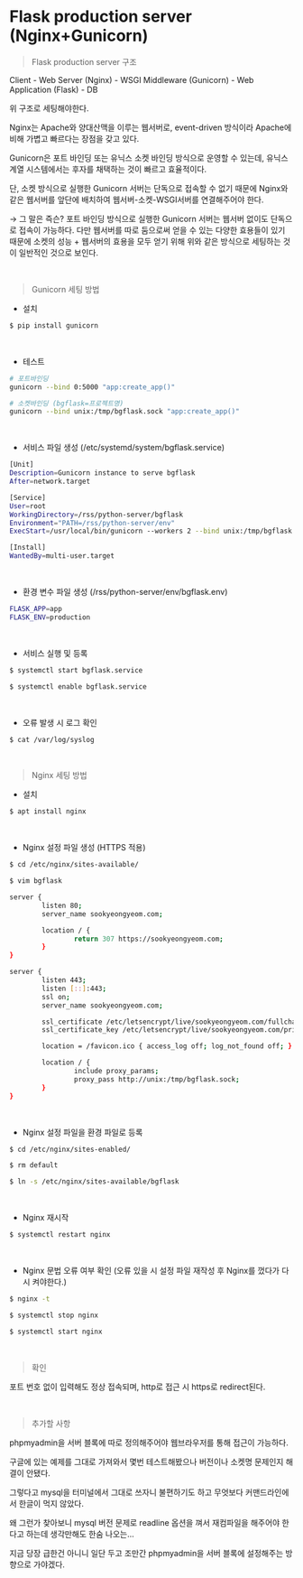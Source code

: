 # Flask production server (Nginx+Gunicorn)

> Flask production server 구조

Client - Web Server (Nginx) - WSGI Middleware (Gunicorn) - Web Application (Flask) - DB

위 구조로 세팅해야한다.

Nginx는 Apache와 양대산맥을 이루는 웹서버로, event-driven 방식이라 Apache에 비해 가볍고 빠르다는 장점을 갖고 있다.

Gunicorn은 포트 바인딩 또는 유닉스 소켓 바인딩 방식으로 운영할 수 있는데, 유닉스 계열 시스템에서는 후자를 채택하는 것이 빠르고 효율적이다.

단, 소켓 방식으로 실행한 Gunicorn 서버는 단독으로 접속할 수 없기 때문에 Nginx와 같은 웹서버를 앞단에 배치하여 웹서버-소켓-WSGI서버를 연결해주어야 한다.

→ 그 말은 즉슨? 포트 바인딩 방식으로 실행한 Gunicorn 서버는 웹서버 없이도 단독으로 접속이 가능하다. 다만 웹서버를 따로 둠으로써 얻을 수 있는 다양한 효용들이 있기 때문에 소켓의 성능 + 웹서버의 효용을 모두 얻기 위해 위와 같은 방식으로 세팅하는 것이 일반적인 것으로 보인다.

<br>

> Gunicorn 세팅 방법

- 설치

```bash
$ pip install gunicorn
```

<br>

- 테스트

```bash
# 포트바인딩
gunicorn --bind 0:5000 "app:create_app()"
```
```bash
# 소켓바인딩 (bgflask=프로젝트명)
gunicorn --bind unix:/tmp/bgflask.sock "app:create_app()"
```

<br>

- 서비스 파일 생성 (/etc/systemd/system/bgflask.service)

```bash
[Unit]
Description=Gunicorn instance to serve bgflask
After=network.target

[Service]
User=root
WorkingDirectory=/rss/python-server/bgflask
Environment="PATH=/rss/python-server/env"
ExecStart=/usr/local/bin/gunicorn --workers 2 --bind unix:/tmp/bgflask.sock "app:create_app()"

[Install]
WantedBy=multi-user.target
```

<br>

- 환경 변수 파일 생성 (/rss/python-server/env/bgflask.env)

```bash
FLASK_APP=app
FLASK_ENV=production
```

<br>

- 서비스 실행 및 등록

```bash
$ systemctl start bgflask.service
```
```bash
$ systemctl enable bgflask.service
```

<br>

- 오류 발생 시 로그 확인

```bash
$ cat /var/log/syslog
```

<br>

> Nginx 세팅 방법

- 설치

```bash
$ apt install nginx
```

<br>

- Nginx 설정 파일 생성 (HTTPS 적용)

```bash
$ cd /etc/nginx/sites-available/
```
```bash
$ vim bgflask
```
```bash
server {
        listen 80;
        server_name sookyeongyeom.com;

        location / {
                return 307 https://sookyeongyeom.com;
        }
}

server {
        listen 443;
        listen [::]:443;
        ssl on;
        server_name sookyeongyeom.com;

        ssl_certificate /etc/letsencrypt/live/sookyeongyeom.com/fullchain.pem;
        ssl_certificate_key /etc/letsencrypt/live/sookyeongyeom.com/privkey.pem;

        location = /favicon.ico { access_log off; log_not_found off; }

        location / {
                include proxy_params;
                proxy_pass http://unix:/tmp/bgflask.sock;
        }
}
```

<br>

- Nginx 설정 파일을 환경 파일로 등록

```bash
$ cd /etc/nginx/sites-enabled/
```
```bash
$ rm default
```
```bash
$ ln -s /etc/nginx/sites-available/bgflask
```

<br>

- Nginx 재시작

```bash
$ systemctl restart nginx
```

<br>

- Nginx 문법 오류 여부 확인 (오류 있을 시 설정 파일 재작성 후 Nginx를 껐다가 다시 켜야한다.)

```bash
$ nginx -t
```
```bash
$ systemctl stop nginx
```
```bash
$ systemctl start nginx
```

<br>

> 확인

포트 번호 없이 입력해도 정상 접속되며, http로 접근 시 https로 redirect된다.

<br>

> 추가할 사항

phpmyadmin을 서버 블록에 따로 정의해주어야 웹브라우저를 통해 접근이 가능하다.

구글에 있는 예제를 그대로 가져와서 몇번 테스트해봤으나 버전이나 소켓명 문제인지 해결이 안됐다.

그렇다고 mysql을 터미널에서 그대로 쓰자니 불편하기도 하고 무엇보다 커맨드라인에서 한글이 먹지 않았다.

왜 그런가 찾아보니 mysql 버전 문제로 readline 옵션을 껴서 재컴파일을 해주어야 한다고 하는데 생각만해도 한숨 나오는...

지금 당장 급한건 아니니 일단 두고 조만간 phpmyadmin을 서버 블록에 설정해주는 방향으로 가야겠다.

